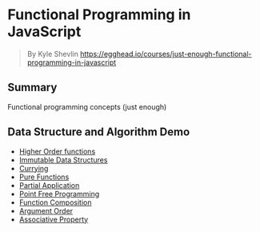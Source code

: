 # **Functional Programming in JavaScript**
>  By Kyle Shevlin https://egghead.io/courses/just-enough-functional-programming-in-javascript

## **Summary**
Functional programming concepts (just enough)

## **Data Structure and Algorithm Demo**
- [Higher Order functions](./higher-order-funcs.js)
- [Immutable Data Structures](./immutable-data-struct.js)
- [Currying](./currying.js)
- [Pure Functions](./pure-func.js)
- [Partial Application](./partial-application)
- [Point Free Programming](./point-free-prog)
- [Function Composition](./func-composition)
- [Argument Order](./arg-order)
- [Associative Property](./associative-property)